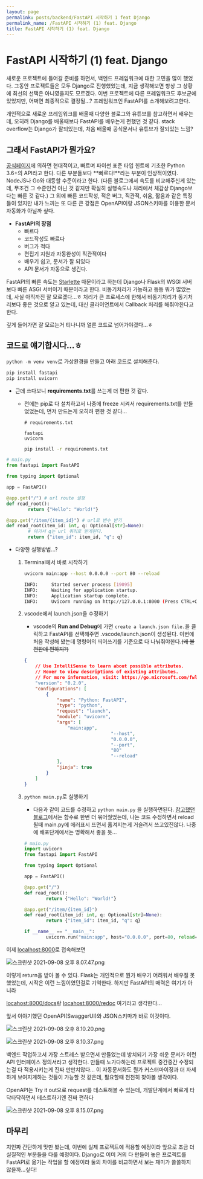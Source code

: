 ```yaml
---
layout: page
permalink: posts/backend/FastAPI 시작하기 1 feat Django
permalink_name: /FastAPI 시작하기 (1) feat. Django
title: FastAPI 시작하기 (1) feat. Django
---
```


# FastAPI 시작하기 (1) feat. Django

 새로운 프로젝트에 들어갈 준비를 하면서, 백엔드 프레임워크에 대한 고민을 많이 했었다. 그동안 프로젝트들은 모두 Django로 진행했었는데, 지금 생각해보면 항상 그 상황에 최선의 선택은 아니였을지도 모르겠다. 이번 프로젝트에 다른 프레임워크도 후보군에 있었지만, 어쩌면 최종적으로 결정될...? 프레임워크인 FastAPI를 소개해보려고한다.

 개인적으로 새로운 프레임워크를 배울때 다양한 블로그와 유튜브를 참고하면서 배우는데, 오히려 Django를 배울때보다 FastAPI를 배우는게 편했던 것 같다. stack overflow는 Django가 잘되있는데, 처음 배울때 공식문서나 유튜브가 잘되있는 느낌? 

## 그래서 FastAPI가 뭔가요?

 [공식페이지](https://fastapi.tiangolo.com/ko/)에 의하면 현대적이고, 빠르며 파이썬 표준 타입 힌트에 기초한 Python 3.6+의 API라고 한다. 다른 부분들보다 **빠르다!**라는 부분이 인상적이였다. NodeJS나 Go와 대등할 수준이라고 한다. (다른 블로그에서 속도를 비교해주신게 있는데, 무조건 그 수준인건 아닌 것 같지만 확실히 실행속도나 처리에서 체감상 Django보다는 빠른 것 같다.) 그 외에 빠른 코드작성, 적은 버그, 직관적, 쉬움, 짧음과 같은 특징들이 있지만 내가 느끼는 또 다른 큰 강점은 OpenAPI이랑 JSON스키마를 이용한 문서 자동화가 아닐까 싶다.

- **FastAPI의 장점**
    - 빠르다
    - 코드작성도 빠르다
    - 버그가 적다
    - 편집기 지원과 자동완성이 직관적이다
    - 배우기 쉽고, 문서가 잘 되있다
    - API 문서가 자동으로 생긴다.

FastAPI의 빠른 속도는 [Starlette](https://www.starlette.io/) 때문이라고 하는데 Django나 Flask의 WSGI 서버보다 빠른 ASGI 서버이기 때문이라고 한다. 비동기처리가 가능하고 등등 뭐가 많았는데, 사실 아직까진 잘 모르겠다...ㅎ 처리가 큰 프로세스에 한해서 비동기처리가 동기처리보다 좋은 것으로 알고 있는데, 대신 클라이언트에서 Callback 처리를 해줘야한다고 한다.

 깊게 들어가면 잘 모르는거 티나니까 얼른 코드로 넘어가야겠다...ㅎ

## 코드로 얘기합시다...ㅎ

`python -m venv venv`로 가상환경을 만들고 아래 코드로 설치해준다.

```bash
pip install fastapi
pip install uvicorn
```


- 근데 쓰다보니 **requirements.txt**를 쓰는게 더 편한 것 같다. 
  - 전에는 pip로 다 설치하고서 나중에 freeze 시켜서 requirements.txt를 만들었었는데, 먼저 만드는게 오히려 편한 것 같다...
    ```
    # requirements.txt
    
    fastapi
    uvicorn
    ```
    
    ```bash
    pip install -r requirements.txt
    ```
    

```python
# main.py
from fastapi import FastAPI

from typing import Optional

app = FastAPI()

@app.get("/") # url route 설정
def read_root():
		return {"Hello": "World!"}

@app.get("/item/{item_id}") # url로 변수 받기
def read_root(item_id: int, q: Optional[str]=None):
		# 여기서 q는 url 쿼리로 받게된다.
		return {"item_id": item_id, "q": q}
```

- 다양한 실행방법...?
    1. Terminal에서 바로 시작하기
        
        ```bash
        uvicorn main:app --host 0.0.0.0 --port 80 --reload
        
        INFO:     Started server process [19095]
        INFO:     Waiting for application startup.
        INFO:     Application startup complete.
        INFO:     Uvicorn running on http://127.0.0.1:8000 (Press CTRL+C to quit)
        ```
        
    2. vscode에서 launch.json을 수정하기
        - vscode의 **Run and Debug**에 가면 `create a launch.json file.`을 클릭하고 FastAPI를 선택해주면 .vscode/launch.json이 생성된다. 이번에 처음 작성해 봤는데 명령어의 띄어쓰기를 기준으로 다 나눠줘야한다.~~(왜 불편한데 편하지?)~~
        
        ```json
        {
            // Use IntelliSense to learn about possible attributes.
            // Hover to view descriptions of existing attributes.
            // For more information, visit: https://go.microsoft.com/fwlink/?linkid=830387
            "version": "0.2.0",
            "configurations": [
                {
                    "name": "Python: FastAPI",
                    "type": "python",
                    "request": "launch",
                    "module": "uvicorn",
                    "args": [
                        "main:app",
        								"--host",
        								"0.0.0.0",
        								"--port",
        								"80"
        								"--reload"
                    ],
                    "jinja": true
                }
            ]
        }
        ```
        
    3. `python main.py`로 실행하기
        - 다음과 같이 코드를 수정하고 `python main.py` 을 실행하면된다. [참고했던 블로그](https://dingrr.com/blog/post/python-fastapi-%EB%A1%9C-%EB%B0%B1%EC%97%94%EB%93%9C-%EB%A7%8C%EB%93%A4%EA%B8%B0-2%ED%99%94-%ED%94%84%EB%A1%9C%EC%A0%9D%ED%8A%B8-%EA%B5%AC%EC%A1%B0)에서는 함수로 한번 더 묶어줬었는데, 나는 코드 수정하면서 reload 될때 main.py에 에러표시 뜨면서 옮겨지는게 거슬려서 쓰고있진않다. 나중에 배포단계에서는 명확해서 좋을 듯...
        
        ```python
        # main.py
        import uvicorn
        from fastapi import FastAPI
        
        from typing import Optional
        
        app = FastAPI()
        
        @app.get("/")
        def read_root():
        		return {"Hello": "World!"}
        
        @app.get("/item/{item_id}")
        def read_root(item_id: int, q: Optional[str]=None):
        		return {"item_id": item_id, "q": q}
        
        if __name__ == "__main__":
        		uvicorn.run("main:app", host="0.0.0.0", port=80, reload=True))
        ```
        

이제 [localhost:8000](http://localhost:8000/)로 접속해보면 

![스크린샷 2021-09-08 오후 8.07.47.png](https://s3-us-west-2.amazonaws.com/secure.notion-static.com/3e67f14b-e5be-4737-a8bd-b0b50fb9d08b/스크린샷_2021-09-08_오후_8.07.47.png)

이렇게 return을 받아 볼 수 있다. Flask는 개인적으로 뭔가 배우기 어려워서 배우질 못했었는데, 시작은 이런 느낌이였던걸로 기억한다. 하지만 FastAPI의 매력은 여기가 아니라

[locahost:8000/docs](http://localhost:8000/docs)랑 [locahost:8000/redoc](http://locahost:8000/redoc) 여기라고 생각한다...

앞서 이야기했던 OpenAPI(SwaggerUI)와 JSON스키마가 바로 이것이다.

![스크린샷 2021-09-08 오후 8.10.20.png](https://s3-us-west-2.amazonaws.com/secure.notion-static.com/f5d86cf6-1b95-4e21-a3eb-ef6a6c1cc1b7/스크린샷_2021-09-08_오후_8.10.20.png)

![스크린샷 2021-09-08 오후 8.10.37.png](https://s3-us-west-2.amazonaws.com/secure.notion-static.com/a93ce90b-7e62-4462-a354-5f9db4058665/스크린샷_2021-09-08_오후_8.10.37.png)

백엔드 작업하고서 가장 스트레스 받으면서 만들었는데 방치되기 가장 쉬운 문서가 이런 API 인터페이스 정의서라고 생각한다. 만들때 노가다하는데 프로젝트 중간중간 수정되는걸 다 적용시키는게 진짜 만만치않다... 이 자동문서화도 뭔가 커스터마이징과 더 자세하게 보여지게하는 것들이 가능할 것 같은데, 필요할때 천천히 찾아볼 생각이다.

OpenAPI는 Try it out으로 request를 테스트해볼 수 있는데, 개발단계에서 빠르게 타닥타닥하면서 테스트하기엔 진짜 편하다

![스크린샷 2021-09-08 오후 8.15.07.png](https://s3-us-west-2.amazonaws.com/secure.notion-static.com/f3b46656-d9ca-41e2-9592-def82cce3230/스크린샷_2021-09-08_오후_8.15.07.png)

## 마무리

 지인짜 간단하게 맛만 봤는데, 이번에 실제 프로젝트에 적용할 예정이라 앞으로 조금 더 실질적인 부분들을 다룰 예정이다. Django로 이미 거의 다 만들어 놓은 프로젝트를 FastAPI로 옮기는 작업을 할 예정이라 둘의 차이를 비교하면서 보는 재미가 쏠쏠하지 않을까...싶다!
